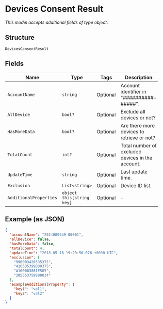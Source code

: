
# Devices Consent Result

*This model accepts additional fields of type object.*

## Structure

`DevicesConsentResult`

## Fields

| Name | Type | Tags | Description |
|  --- | --- | --- | --- |
| `AccountName` | `string` | Optional | Account identifier in "##########-#####". |
| `AllDevice` | `bool?` | Optional | Exclude all devices or not? |
| `HasMoreData` | `bool?` | Optional | Are there more devices to retrieve or not? |
| `TotalCount` | `int?` | Optional | Total number of excluded devices in the account. |
| `UpdateTime` | `string` | Optional | Last update time. |
| `Exclusion` | `List<string>` | Optional | Device ID list. |
| `AdditionalProperties` | `object this[string key]` | Optional | - |

## Example (as JSON)

```json
{
  "accountName": "2024009649-00001",
  "allDevice": false,
  "hasMoreData": false,
  "totalCount": 4,
  "updateTime": "2018-05-18 19:20:50.076 +0000 UTC",
  "exclusion": [
    "990003420535375",
    "420535399000375",
    "A100003861E585",
    "205353759900034"
  ],
  "exampleAdditionalProperty": {
    "key1": "val1",
    "key2": "val2"
  }
}
```

